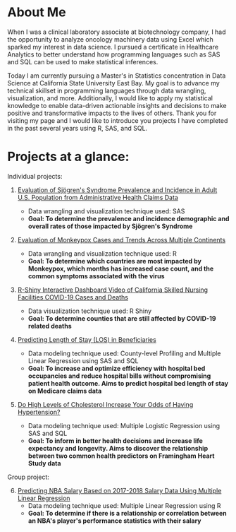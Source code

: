 # About Me

When I was a clinical laboratory associate at biotechnology company, I had the opportunity to analyze oncology machinery data using Excel which sparked my interest in data science.
I pursued a certificate in Healthcare Analytics to better understand how programming languages such as SAS and SQL can be used to make statistical inferences.

Today I am currently pursuing a Master's in Statistics concentration in Data Science at California State University East Bay. My goal is to advance my technical skillset in programming languages through data wrangling, visualization, and more. Additionally, I would like to apply my statistical knowledge to enable data-driven actionable insights and decisions to make positive and transformative impacts to the lives of others. Thank you for visiting my page and I would like to introduce you projects I have completed in the past several years using R, SAS, and SQL.

# Projects at a glance:

Individual projects:

1. [Evaluation of Sjögren's Syndrome Prevalence and Incidence in Adult U.S. Population from Administrative Health Claims Data](https://www.github.com/ihnguyen/sjogren)
   - Data wrangling and visualization technique used: SAS
   - **Goal: To determine the prevalence and incidence demographic and overall rates of those impacted by Sjögren's Syndrome**

2. [Evaluation of Monkeypox Cases and Trends Across Multiple Continents](https://www.github.com/ihnguyen/monkeypox)
   - Data wrangling and visualization technique used: R
   - **Goal: To determine which countries are most impacted by Monkeypox, which months has increased case count, and the common symptoms associated with the virus**

3. [R-Shiny Interactive Dashboard Video of California Skilled Nursing Facilities COVID-19 Cases and Deaths](https://www.youtube.com/watch?v=78uA3t3osOA)
   - Data visualization technique used: R Shiny
   - **Goal: To determine counties that are still affected by COVID-19 related deaths**

4. [Predicting Length of Stay (LOS) in Beneficiaries](https://github.com/ihnguyen/SAS_Project2)
   - Data modeling technique used: County-level Profiling and Multiple Linear Regression using SAS and SQL
   - **Goal: To increase and optimize efficiency with hospital bed occupancies and reduce hospital bills without compromising patient health outcome. Aims to predict hospital bed length of stay on Medicare claims data**

5. [Do High Levels of Cholesterol Increase Your Odds of Having Hypertension?](https://github.com/ihnguyen/SAS_Project)
   - Data modeling technique used: Multiple Logistic Regression using SAS and SQL
   -  **Goal: To inform in better health decisions and increase life expectancy and longevity. Aims to discover the relationship between two common health predictors on Framingham Heart Study data**

Group project:

6. [Predicting NBA Salary Based on 2017-2018 Salary Data Using Multiple Linear Regression](https://github.com/ihnguyen/NBASalary)
   - Data modeling technique used: Multiple Linear Regression using R
   -  **Goal: To determine if there is a relationship or correlation between an NBA's player's performance statistics with their salary**




